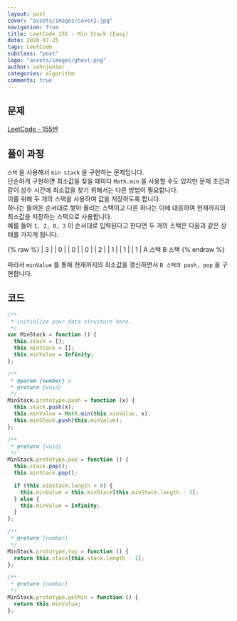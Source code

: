 ```yaml
---
layout: post
cover: "assets/images/cover2.jpg"
navigation: True
title: LeetCode 155 - Min Stack (Easy)
date: 2020-07-25
tags: LeetCode
subclass: "post"
logo: "assets/images/ghost.png"
author: sohnjunior
categories: algorithm
comments: true
---
```


## 문제

[LeetCode - 155번](https://leetcode.com/problems/min-stack/)

## 풀이 과정

`스택` 을 사용해서 `min stack` 을 구현하는 문제입니다. <br>
단순하게 구현하면 최소값을 찾을 때마다 `Math.min` 을 사용할 수도 있지만 문제 조건과 같이 상수 시간에 최소값을 찾기 위해서는 다른 방법이 필요합니다. <br>
이를 위해 두 개의 스택을 사용하여 값을 저장하도록 합니다. <br>
하나는 들어온 순서대로 쌓아 올리는 스택이고 다른 하나는 이에 대응하여 현재까지의 최소값을 저장하는 스택으로 사용합니다. <br>
예를 들어 `1, 2, 0, 3` 이 순서대로 입력된다고 한다면 두 개의 스택은 다음과 같은 상태를 가지게 됩니다. <br>

{% raw %}
| 3 | | 0 |
| 0 | | 0 |
| 2 | | 1 |
| 1 | | 1 |
A 스택 B 스택
{% endraw %}

따라서 `minValue` 를 통해 현재까지의 최소값을 갱신하면서 `B 스택의 push, pop` 을 구현합니다. <br>

## 코드

```javascript
/**
 * initialize your data structure here.
 */
var MinStack = function () {
  this.stack = [];
  this.minStack = [];
  this.minValue = Infinity;
};

/**
 * @param {number} x
 * @return {void}
 */
MinStack.prototype.push = function (x) {
  this.stack.push(x);
  this.minValue = Math.min(this.minValue, x);
  this.minStack.push(this.minValue);
};

/**
 * @return {void}
 */
MinStack.prototype.pop = function () {
  this.stack.pop();
  this.minStack.pop();

  if (this.minStack.length > 0) {
    this.minValue = this.minStack[this.minStack.length - 1];
  } else {
    this.minValue = Infinity;
  }
};

/**
 * @return {number}
 */
MinStack.prototype.top = function () {
  return this.stack[this.stack.length - 1];
};

/**
 * @return {number}
 */
MinStack.prototype.getMin = function () {
  return this.minValue;
};
```
